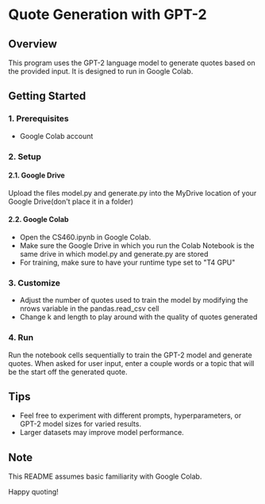 # Quote Generation with GPT-2

## Overview

This program uses the GPT-2 language model to generate quotes based on the provided input. It is designed to run in Google Colab.

## Getting Started

### 1. Prerequisites

- Google Colab account

### 2. Setup

#### 2.1. Google Drive

Upload the files model.py and generate.py into the MyDrive location of your Google Drive(don't place it in a folder)

#### 2.2. Google Colab

- Open the CS460.ipynb in Google Colab.
- Make sure the Google Drive in which you run the Colab Notebook is the same drive in which model.py and generate.py are stored
- For training, make sure to have your runtime type set to "T4 GPU"

### 3. Customize

- Adjust the number of quotes used to train the model by modifying the nrows variable in the pandas.read_csv cell
- Change k and length to play around with the quality of quotes generated

### 4. Run

Run the notebook cells sequentially to train the GPT-2 model and generate quotes.
When asked for user input, enter a couple words or a topic that will be the start off the generated quote.

## Tips

- Feel free to experiment with different prompts, hyperparameters, or GPT-2 model sizes for varied results.
- Larger datasets may improve model performance.

## Note

This README assumes basic familiarity with Google Colab.

Happy quoting!
